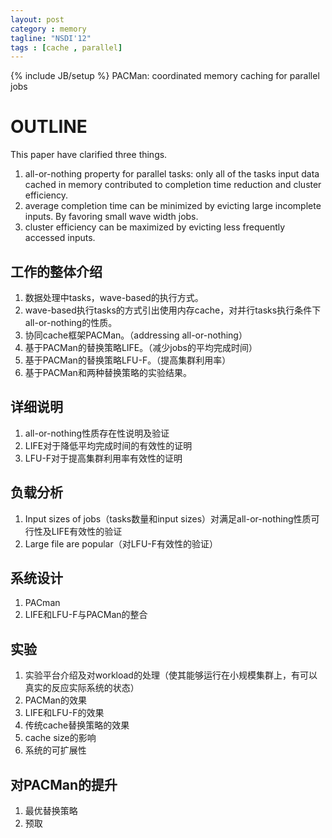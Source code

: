 ```yaml
---
layout: post
category : memory
tagline: "NSDI'12"
tags : [cache , parallel]
---
```

{% include JB/setup %}
PACMan: coordinated memory caching for parallel jobs
# OUTLINE
This paper have clarified three things.

1. all-or-nothing property for parallel tasks: only all of the tasks input data cached in memory contributed to completion time reduction and cluster efficiency.
2. average completion time can be minimized by evicting large incomplete inputs. By favoring small wave width jobs.
3. cluster efficiency can be maximized by evicting less frequently accessed inputs.

## 工作的整体介绍
1. 数据处理中tasks，wave-based的执行方式。
2. wave-based执行tasks的方式引出使用内存cache，对并行tasks执行条件下all-or-nothing的性质。
3. 协同cache框架PACMan。（addressing all-or-nothing）
4. 基于PACMan的替换策略LIFE。（减少jobs的平均完成时间）
5. 基于PACMan的替换策略LFU-F。（提高集群利用率）
6. 基于PACMan和两种替换策略的实验结果。

## 详细说明
1. all-or-nothing性质存在性说明及验证
2. LIFE对于降低平均完成时间的有效性的证明
3. LFU-F对于提高集群利用率有效性的证明

## 负载分析
1. Input sizes of jobs（tasks数量和input sizes）对满足all-or-nothing性质可行性及LIFE有效性的验证
2. Large file are popular（对LFU-F有效性的验证）

## 系统设计
1. PACman
2. LIFE和LFU-F与PACMan的整合

## 实验
1. 实验平台介绍及对workload的处理（使其能够运行在小规模集群上，有可以真实的反应实际系统的状态）
2. PACMan的效果
3. LIFE和LFU-F的效果
4. 传统cache替换策略的效果
5. cache size的影响
6. 系统的可扩展性

## 对PACMan的提升
1. 最优替换策略
2. 预取


